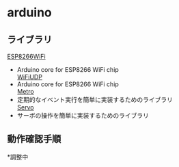 # arduino

## ライブラリ
[ESP8266WiFi](https://github.com/esp8266/Arduino)  
- Arduino core for ESP8266 WiFi chip  
[WiFiUDP](https://github.com/esp8266/Arduino)  
- Arduino core for ESP8266 WiFi chip  
[Metro](https://github.com/thomasfredericks/Metro-Arduino-Wiring)  
- 定期的なイベント実行を簡単に実装するためのライブラリ  
[Servo](https://www.arduino.cc/en/Reference/Servo)  
- サーボの操作を簡単に実装するためのライブラリ  


## 動作確認手順
*調整中